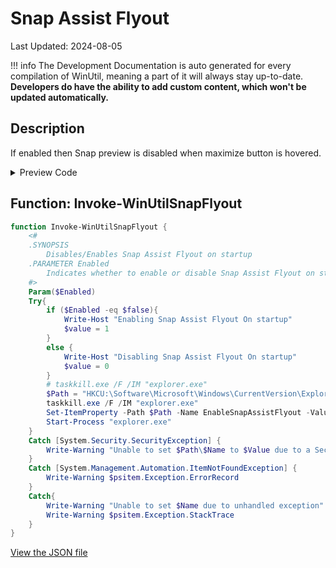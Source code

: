 # Snap Assist Flyout

Last Updated: 2024-08-05


!!! info
     The Development Documentation is auto generated for every compilation of WinUtil, meaning a part of it will always stay up-to-date. **Developers do have the ability to add custom content, which won't be updated automatically.**


## Description

If enabled then Snap preview is disabled when maximize button is hovered.

<!-- BEGIN CUSTOM CONTENT -->

<!-- END CUSTOM CONTENT -->

<details>
<summary>Preview Code</summary>

```json
{
  "Content": "Snap Assist Flyout",
  "Description": "If enabled then Snap preview is disabled when maximize button is hovered.",
  "category": "Customize Preferences",
  "panel": "2",
  "Order": "a105_",
  "Type": "Toggle",
  "link": "https://christitustech.github.io/winutil/dev/tweaks/Customize-Preferences/SnapFlyout"
}
```
</details>

## Function: Invoke-WinUtilSnapFlyout
```powershell
function Invoke-WinUtilSnapFlyout {
    <#
    .SYNOPSIS
        Disables/Enables Snap Assist Flyout on startup
    .PARAMETER Enabled
        Indicates whether to enable or disable Snap Assist Flyout on startup
    #>
    Param($Enabled)
    Try{
        if ($Enabled -eq $false){
            Write-Host "Enabling Snap Assist Flyout On startup"
            $value = 1
        }
        else {
            Write-Host "Disabling Snap Assist Flyout On startup"
            $value = 0
        }
        # taskkill.exe /F /IM "explorer.exe"
        $Path = "HKCU:\Software\Microsoft\Windows\CurrentVersion\Explorer\Advanced"
        taskkill.exe /F /IM "explorer.exe"
        Set-ItemProperty -Path $Path -Name EnableSnapAssistFlyout -Value $value
        Start-Process "explorer.exe"
    }
    Catch [System.Security.SecurityException] {
        Write-Warning "Unable to set $Path\$Name to $Value due to a Security Exception"
    }
    Catch [System.Management.Automation.ItemNotFoundException] {
        Write-Warning $psitem.Exception.ErrorRecord
    }
    Catch{
        Write-Warning "Unable to set $Name due to unhandled exception"
        Write-Warning $psitem.Exception.StackTrace
    }
}
```


<!-- BEGIN SECOND CUSTOM CONTENT -->

<!-- END SECOND CUSTOM CONTENT -->

[View the JSON file](https://github.com/ChrisTitusTech/winutil/tree/main/config/tweaks.json)

